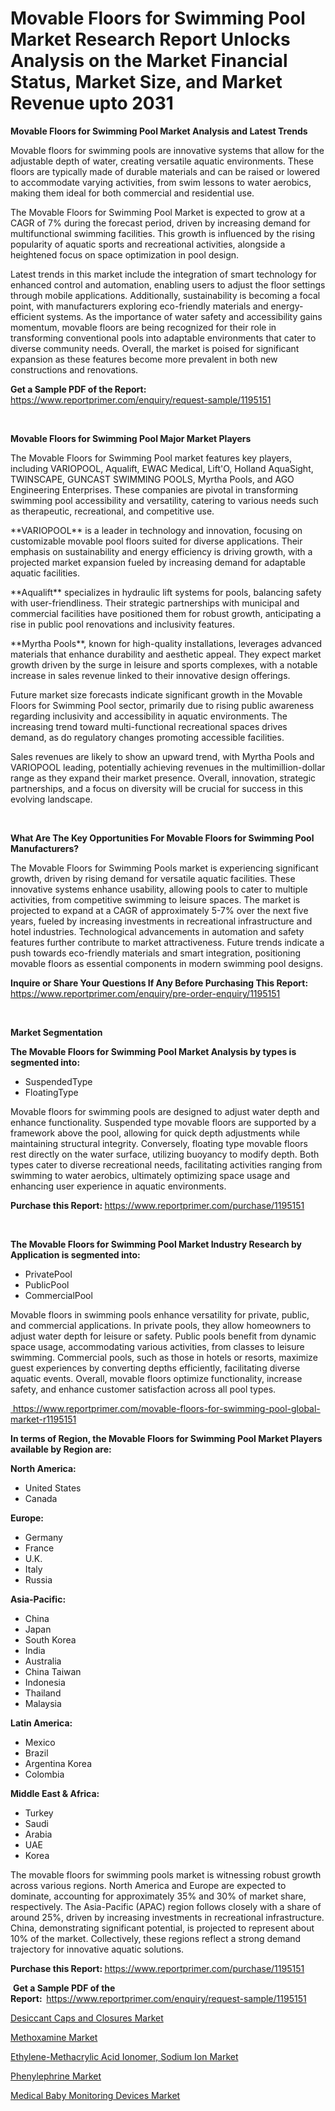 <p><h1>Movable Floors for Swimming Pool Market Research Report Unlocks Analysis on the Market Financial Status, Market Size, and Market Revenue upto 2031</h1></p><p><strong>Movable Floors for Swimming Pool Market Analysis and Latest Trends</strong></p>
<p><p>Movable floors for swimming pools are innovative systems that allow for the adjustable depth of water, creating versatile aquatic environments. These floors are typically made of durable materials and can be raised or lowered to accommodate varying activities, from swim lessons to water aerobics, making them ideal for both commercial and residential use. </p><p>The Movable Floors for Swimming Pool Market is expected to grow at a CAGR of 7% during the forecast period, driven by increasing demand for multifunctional swimming facilities. This growth is influenced by the rising popularity of aquatic sports and recreational activities, alongside a heightened focus on space optimization in pool design. </p><p>Latest trends in this market include the integration of smart technology for enhanced control and automation, enabling users to adjust the floor settings through mobile applications. Additionally, sustainability is becoming a focal point, with manufacturers exploring eco-friendly materials and energy-efficient systems. As the importance of water safety and accessibility gains momentum, movable floors are being recognized for their role in transforming conventional pools into adaptable environments that cater to diverse community needs. Overall, the market is poised for significant expansion as these features become more prevalent in both new constructions and renovations.</p></p>
<p><strong>Get a Sample PDF of the Report:&nbsp;</strong> <a href="https://www.reportprimer.com/enquiry/request-sample/1195151">https://www.reportprimer.com/enquiry/request-sample/1195151</a></p>
<p>&nbsp;</p>
<p><strong>Movable Floors for Swimming Pool Major Market Players</strong></p>
<p><p>The Movable Floors for Swimming Pool market features key players, including VARIOPOOL, Aqualift, EWAC Medical, Lift'O, Holland AquaSight, TWINSCAPE, GUNCAST SWIMMING POOLS, Myrtha Pools, and AGO Engineering Enterprises. These companies are pivotal in transforming swimming pool accessibility and versatility, catering to various needs such as therapeutic, recreational, and competitive use.</p><p>**VARIOPOOL** is a leader in technology and innovation, focusing on customizable movable pool floors suited for diverse applications. Their emphasis on sustainability and energy efficiency is driving growth, with a projected market expansion fueled by increasing demand for adaptable aquatic facilities.</p><p>**Aqualift** specializes in hydraulic lift systems for pools, balancing safety with user-friendliness. Their strategic partnerships with municipal and commercial facilities have positioned them for robust growth, anticipating a rise in public pool renovations and inclusivity features.</p><p>**Myrtha Pools**, known for high-quality installations, leverages advanced materials that enhance durability and aesthetic appeal. They expect market growth driven by the surge in leisure and sports complexes, with a notable increase in sales revenue linked to their innovative design offerings.</p><p>Future market size forecasts indicate significant growth in the Movable Floors for Swimming Pool sector, primarily due to rising public awareness regarding inclusivity and accessibility in aquatic environments. The increasing trend toward multi-functional recreational spaces drives demand, as do regulatory changes promoting accessible facilities.</p><p>Sales revenues are likely to show an upward trend, with Myrtha Pools and VARIOPOOL leading, potentially achieving revenues in the multimillion-dollar range as they expand their market presence. Overall, innovation, strategic partnerships, and a focus on diversity will be crucial for success in this evolving landscape.</p></p>
<p>&nbsp;</p>
<p><strong>What Are The Key Opportunities For Movable Floors for Swimming Pool Manufacturers?</strong></p>
<p><p>The Movable Floors for Swimming Pools market is experiencing significant growth, driven by rising demand for versatile aquatic facilities. These innovative systems enhance usability, allowing pools to cater to multiple activities, from competitive swimming to leisure spaces. The market is projected to expand at a CAGR of approximately 5-7% over the next five years, fueled by increasing investments in recreational infrastructure and hotel industries. Technological advancements in automation and safety features further contribute to market attractiveness. Future trends indicate a push towards eco-friendly materials and smart integration, positioning movable floors as essential components in modern swimming pool designs.</p></p>
<p><strong>Inquire or Share Your Questions If Any Before Purchasing This Report:</strong> <a href="https://www.reportprimer.com/enquiry/pre-order-enquiry/1195151">https://www.reportprimer.com/enquiry/pre-order-enquiry/1195151</a></p>
<p>&nbsp;</p>
<p><strong>Market Segmentation</strong></p>
<p><strong>The Movable Floors for Swimming Pool Market Analysis by types is segmented into:</strong></p>
<p><ul><li>SuspendedType</li><li>FloatingType</li></ul></p>
<p><p>Movable floors for swimming pools are designed to adjust water depth and enhance functionality. Suspended type movable floors are supported by a framework above the pool, allowing for quick depth adjustments while maintaining structural integrity. Conversely, floating type movable floors rest directly on the water surface, utilizing buoyancy to modify depth. Both types cater to diverse recreational needs, facilitating activities ranging from swimming to water aerobics, ultimately optimizing space usage and enhancing user experience in aquatic environments.</p></p>
<p><strong>Purchase this Report:&nbsp;</strong><a href="https://www.reportprimer.com/purchase/1195151">https://www.reportprimer.com/purchase/1195151</a></p>
<p>&nbsp;</p>
<p><strong>The Movable Floors for Swimming Pool Market Industry Research by Application is segmented into:</strong></p>
<p><ul><li>PrivatePool</li><li>PublicPool</li><li>CommercialPool</li></ul></p>
<p><p>Movable floors in swimming pools enhance versatility for private, public, and commercial applications. In private pools, they allow homeowners to adjust water depth for leisure or safety. Public pools benefit from dynamic space usage, accommodating various activities, from classes to leisure swimming. Commercial pools, such as those in hotels or resorts, maximize guest experiences by converting depths efficiently, facilitating diverse aquatic events. Overall, movable floors optimize functionality, increase safety, and enhance customer satisfaction across all pool types.</p></p>
<p><a href="https://www.reportprimer.com/movable-floors-for-swimming-pool-global-market-r1195151">&nbsp;https://www.reportprimer.com/movable-floors-for-swimming-pool-global-market-r1195151</a></p>
<p><strong>In terms of Region, the Movable Floors for Swimming Pool Market Players available by Region are:</strong></p>
<p>
    <p> <strong> North America: </strong>
        <ul>
            <li>United States</li>
            <li>Canada</li>
        </ul>
        </p> 
    <p> <strong> Europe: </strong>
        <ul>
            <li>Germany</li>
            <li>France</li>
            <li>U.K.</li>
            <li>Italy</li>
            <li>Russia</li>
        </ul>
        </p> 
    <p> <strong> Asia-Pacific: </strong>
        <ul>
            <li>China</li>
            <li>Japan</li>
            <li>South Korea</li>
            <li>India</li>
            <li>Australia</li>
            <li>China Taiwan</li>
            <li>Indonesia</li>
            <li>Thailand</li>
            <li>Malaysia</li>
        </ul>
        </p> 
    <p> <strong> Latin America: </strong>
        <ul>
            <li>Mexico</li>
            <li>Brazil</li>
            <li>Argentina Korea</li>
            <li>Colombia</li>
        </ul>
        </p> 
    <p> <strong> Middle East & Africa: </strong>
        <ul>
            <li>Turkey</li>
            <li>Saudi</li>
            <li>Arabia</li>
            <li>UAE</li>
            <li>Korea</li>
        </ul>
    </p>
    </p>
<p><p>The movable floors for swimming pools market is witnessing robust growth across various regions. North America and Europe are expected to dominate, accounting for approximately 35% and 30% of market share, respectively. The Asia-Pacific (APAC) region follows closely with a share of around 25%, driven by increasing investments in recreational infrastructure. China, demonstrating significant potential, is projected to represent about 10% of the market. Collectively, these regions reflect a strong demand trajectory for innovative aquatic solutions.</p></p>
<p><strong>Purchase this Report: </strong><a href="https://www.reportprimer.com/purchase/1195151">https://www.reportprimer.com/purchase/1195151</a></p>
<p>&nbsp;<strong>Get a Sample PDF of the Report:&nbsp;&nbsp;</strong><a href="https://www.reportprimer.com/enquiry/request-sample/1195151">https://www.reportprimer.com/enquiry/request-sample/1195151</a></p>
<p><strong></strong></p>
<p><p><a href="https://issuu.com/reportprime-2/docs/desiccant-caps-and-closures-market-_7ee4ab09079f26">Desiccant Caps and Closures Market</a></p><p><a href="https://www.linkedin.com/pulse/methoxamine-market-trends-analysis-opportunities-challenges-future-noi7c">Methoxamine Market</a></p><p><a href="https://issuu.com/reportprime-2/docs/ethylene-methacrylic-acid-ionomer-s_df0777c5cc9f7d">Ethylene-Methacrylic Acid Ionomer, Sodium Ion Market</a></p><p><a href="https://www.linkedin.com/pulse/phenylephrine-industry-forecast-market-shifts-strategic-kvfgc">Phenylephrine Market</a></p><p><a href="https://medium.com/@harperhe4e26/medical-baby-monitoring-devices-market-share-size-trends-industry-analysis-report-by-type-by-77f5cf9984fc?postPublishedType=repub">Medical Baby Monitoring Devices Market</a></p></p>